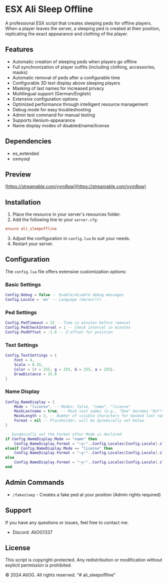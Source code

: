 # ESX Ali Sleep Offline

A professional ESX script that creates sleeping peds for offline players. When a player leaves the server, a sleeping ped is created at their position, replicating the exact appearance and clothing of the player.

## Features

- Automatic creation of sleeping peds when players go offline
- Full synchronization of player outfits (including clothing, accessories, masks)
- Automatic removal of peds after a configurable time
- Configurable 3D text display above sleeping players
- Masking of last names for increased privacy
- Multilingual support (German/English)
- Extensive configuration options
- Optimized performance through intelligent resource management
- Debug mode for easy troubleshooting
- Admin test command for manual testing
- Supports illenium-appearance
- Name display modes of disabled/name/license

## Dependencies

- es_extended
- oxmysql

## Preview
[https://streamable.com/yym8pw](https://streamable.com/yym8pw)

## Installation

1. Place the resource in your server's resources folder.
2. Add the following line to your `server.cfg`:
```cfg
ensure ali_sleepoffline
```
3. Adjust the configuration in `config.lua` to suit your needs.
4. Restart your server.

## Configuration

The `config.lua` file offers extensive customization options:

### Basic Settings
```lua
Config.Debug = false -- Enable/disable debug messages
Config.Locale = 'en' -- Language (de/en/lt)
```

### Ped Settings
```lua
Config.PedTimeout = 15 -- Time in minutes before removal
Config.PedCheckInterval = 1 -- Check interval in minutes
Config.PedOffset = -1.0 -- Z-offset for position
```

### Text Settings
```lua
Config.TextSettings = {
    Font = 4,
    Scale = 0.35,
    Color = {r = 255, g = 255, b = 255, a = 255},
    DrawDistance = 15.0
}
```

### Name Display
```lua
Config.NameDisplay = {
    Mode = "license", -- Modes: false, "name", "license"
    MaskLastname = true, -- Mask last names (e.g., "Doe" becomes "Do*******")
    MaskLength = 2, -- Number of visible characters for masked last names
    Format = nil -- Placeholder; will be dynamically set below
}

-- Dynamically set the Format after Mode is declared
if Config.NameDisplay.Mode == "name" then
    Config.NameDisplay.Format = "~y~"..Config.Locales[Config.Locale].sleeping.."\n~w~"..Config.Locales[Config.Locale].name
elseif Config.NameDisplay.Mode == "license" then
    Config.NameDisplay.Format = "~y~"..Config.Locales[Config.Locale].sleeping.."\n~w~"..Config.Locales[Config.Locale].license
else
    Config.NameDisplay.Format = "~y~"..Config.Locales[Config.Locale].sleeping
end
```

## Admin Commands

- `/fakesleep` - Creates a fake ped at your position (Admin rights required)

## Support

If you have any questions or issues, feel free to contact me:
- Discord: AliOG1337

## License

This script is copyright-protected. Any redistribution or modification without explicit permission is prohibited.

© 2024 AliOG. All rights reserved.
"# ali_sleepoffline"
